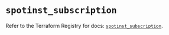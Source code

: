 # `spotinst_subscription`

Refer to the Terraform Registry for docs: [`spotinst_subscription`](https://registry.terraform.io/providers/spotinst/spotinst/1.213.1/docs/resources/subscription).
